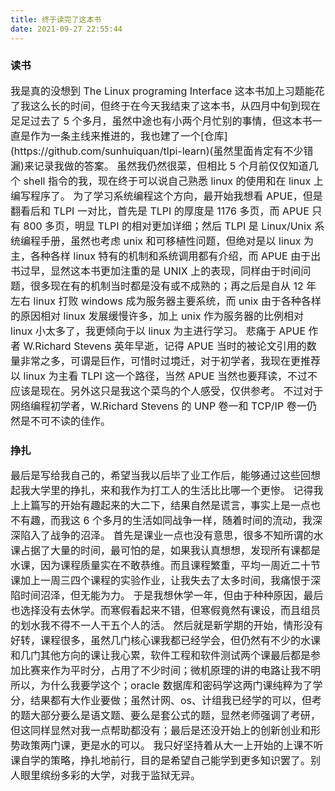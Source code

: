 ```yaml
---
title: 终于读完了这本书
date: 2021-09-27 22:55:44
---
```


### 读书

<font size=3>
我是真的没想到 The Linux programing Interface 这本书加上习题能花了我这么长的时间，但终于在今天我结束了这本书，从四月中旬到现在足足过去了 5 个多月，虽然中途也有小两个月忙别的事情，但这本书一直是作为一条主线来推进的，我也建了一个[仓库](https://github.com/sunhuiquan/tlpi-learn)(虽然里面肯定有不少错漏)来记录我做的答案。  
虽然我仍然很菜，但相比 5 个月前仅仅知道几个 shell 指令的我，现在终于可以说自己熟悉 linux 的使用和在 linux 上编写程序了。
为了学习系统编程这个方向，最开始我想看 APUE，但是翻看后和 TLPI 一对比，首先是 TLPI 的厚度是 1176 多页，而 APUE 只有 800 多页，明显 TLPI 的相对更加详细；然后 TLPI 是 Linux/Unix 系统编程手册，虽然也考虑 unix 和可移植性问题，但绝对是以 linux 为主，各种各样 linux 特有的机制和系统调用都有介绍，而 APUE 由于出书过早，显然这本书更加注重的是 UNIX 上的表现，同样由于时间问题，很多现在有的机制当时都是没有或不成熟的；再之后是自从 12 年左右 linux 打败 windows 成为服务器主要系统，而 unix 由于各种各样的原因相对 linux 发展缓慢许多，加上 unix 作为服务器的比例相对 linux 小太多了，我更倾向于以 linux 为主进行学习。  
悲痛于 APUE 作者 W.Richard Stevens 英年早逝，记得 APUE 当时的被论文引用的数量非常之多，可谓是巨作，可惜时过境迁，对于初学者，我现在更推荐以 linux 为主看 TLPI 这一个路径，当然 APUE 当然也要拜读，不过不应该是现在。另外这只是我这个菜鸟的个人感受，仅供参考。  
不过对于网络编程初学者，W.Richard Stevens 的 UNP 卷一和 TCP/IP 卷一仍然是不可不读的佳作。
</font>

### 挣扎

<font size=3>
最后是写给我自己的，希望当我以后毕了业工作后，能够通过这些回想起我大学里的挣扎，来和我作为打工人的生活比比哪一个更惨。
记得我上上篇写的开始有趣起来的大二下，结果自然是谎言，事实上是一点也不有趣，而我这 6 个多月的生活如同战争一样，随着时间的流动，我深深陷入了战争的沼泽。  
首先是课业一点也没有意思，很多不知所谓的水课占据了大量的时间，最可怕的是，如果我认真想想，发现所有课都是水课，因为课程质量实在不敢恭维。而且课程繁重，平均一周近二十节课加上一周三四个课程的实验作业，让我失去了太多时间，我痛恨于深陷时间沼泽，但无能为力。
于是我想休学一年，但由于种种原因，最后也选择没有去休学。而寒假看起来不错，但寒假竟然有课设，而且组员的划水我不得不一人干五个人的活。  
然后就是新学期的开始，情形没有好转，课程很多，虽然几门核心课我都已经学会，但仍然有不少的水课和几门其他方向的课让我心累，软件工程和软件测试两个课最后都是参加比赛来作为平时分，占用了不少时间；微机原理的讲的电路让我不明所以，为什么我要学这个；oracle 数据库和密码学这两门课纯粹为了学分，结果都有大作业要做；虽然计网、os、计组我已经学的可以，但考的题大部分要么是语文题、要么是套公式的题，显然老师强调了考研，但这同样显然对我一点帮助都没有；最后是还没开始上的创新创业和形势政策两门课，更是水的可以。  
我只好坚持着从大一上开始的上课不听课自学的策略，挣扎地前行，目的是希望自己能学到更多知识罢了。别人眼里缤纷多彩的大学，对我于监狱无异。
</font>
